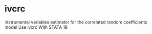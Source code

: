 # ivcrc
Instrumental variables estimator for the correlated random coefficients model Use ivcrc With STATA 18
